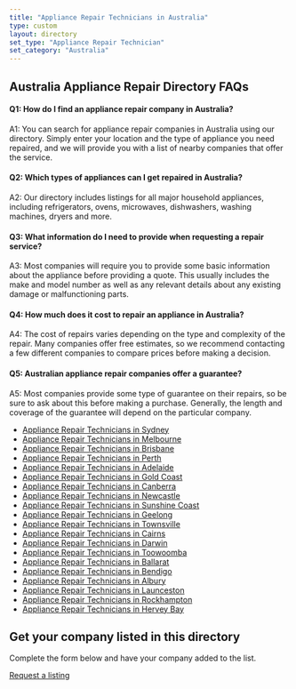 ```yaml
---
title: "Appliance Repair Technicians in Australia"
type: custom
layout: directory
set_type: "Appliance Repair Technician"
set_category: "Australia"
---
```

<h2>Australia Appliance Repair Directory FAQs</h2>
<h4>Q1: How do I find an appliance repair company in Australia?</h4>
<p>A1: You can search for appliance repair companies in Australia using our directory. Simply enter your location and the type of appliance you need repaired, and we will provide you with a list of nearby companies that offer the service. </p>
<h4>Q2: Which types of appliances can I get repaired in Australia?</h4>
<p>A2: Our directory includes listings for all major household appliances, including refrigerators, ovens, microwaves, dishwashers, washing machines, dryers and more. </p>
<h4>Q3: What information do I need to provide when requesting a repair service? </h4>
<p>A3: Most companies will require you to provide some basic information about the appliance before providing a quote. This usually includes the make and model number as well as any relevant details about any existing damage or malfunctioning parts. </p>
<h4>Q4: How much does it cost to repair an appliance in Australia?</h4>
<p>A4: The cost of repairs varies depending on the type and complexity of the repair. Many companies offer free estimates, so we recommend contacting a few different companies to compare prices before making a decision.</p>
<h4>Q5: Australian appliance repair companies offer a guarantee?</h4>
<p>A5: Most companies provide some type of guarantee on their repairs, so be sure to ask about this before making a purchase. Generally, the length and coverage of the guarantee will depend on the particular company.</p>
<ul>
    <li><a href="/pages/appliance-repair-technicians/australia/sydney">Appliance Repair Technicians in Sydney</a></li>
    <li><a href="/pages/appliance-repair-technicians/australia/melbourne">Appliance Repair Technicians in Melbourne</a></li>
    <li><a href="/pages/appliance-repair-technicians/australia/brisbane">Appliance Repair Technicians in Brisbane</a></li>
    <li><a href="/pages/appliance-repair-technicians/australia/perth">Appliance Repair Technicians in Perth</a></li>
    <li><a href="/pages/appliance-repair-technicians/australia/adelaide">Appliance Repair Technicians in Adelaide</a></li>
    <li><a href="/pages/appliance-repair-technicians/australia/gold-coast">Appliance Repair Technicians in Gold Coast</a></li>
    <li><a href="/pages/appliance-repair-technicians/australia/canberra">Appliance Repair Technicians in Canberra</a></li>
    <li><a href="/pages/appliance-repair-technicians/australia/newcastle">Appliance Repair Technicians in Newcastle</a></li>
  <li><a href="/pages/appliance-repair-technicians/australia/sunshine-coast">Appliance Repair Technicians in Sunshine Coast</a></li>
    <li><a href="/pages/appliance-repair-technicians/australia/geelong">Appliance Repair Technicians in Geelong</a></li>
    <li><a href="/pages/appliance-repair-technicians/australia/townsville">Appliance Repair Technicians in Townsville</a></li>
    <li><a href="/pages/appliance-repair-technicians/australia/cairns">Appliance Repair Technicians in Cairns</a></li>
    <li><a href="/pages/appliance-repair-technicians/australia/darwin">Appliance Repair Technicians in Darwin</a></li>
    <li><a href="/pages/appliance-repair-technicians/australia/toowoomba">Appliance Repair Technicians in Toowoomba</a></li>
    <li><a href="/pages/appliance-repair-technicians/australia/ballarat">Appliance Repair Technicians in Ballarat</a></li>
    <li><a href="/pages/appliance-repair-technicians/australia/bendigo">Appliance Repair Technicians in Bendigo</a></li>
    <li><a href="/pages/appliance-repair-technicians/australia/albury">Appliance Repair Technicians in Albury</a></li>
    <li><a href="/pages/appliance-repair-technicians/australia/launceston">Appliance Repair Technicians in Launceston</a></li>
    <li><a href="/pages/appliance-repair-technicians/australia/rockhampton">Appliance Repair Technicians in Rockhampton</a></li>
    <li><a href="/pages/appliance-repair-technicians/australia/hervey-bay">Appliance Repair Technicians in Hervey Bay</a></li>
</ul>
<div class="listing-cta">
    <h2>Get your company listed in this directory</h2>
    <p>Complete the form below and have your company added to the list.</p>
    <a class="btn btn-primary" href="/appliance-service-and-supply-listing-request">Request a listing</a>
</div>
